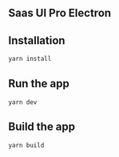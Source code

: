## Saas UI Pro Electron

## Installation

```bash
yarn install
```

## Run the app

```
yarn dev
```

## Build the app

```
yarn build
```
